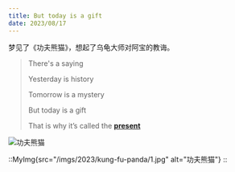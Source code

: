 ```yaml
---
title: But today is a gift
date: 2023/08/17
---
```


梦见了《功夫熊猫》，想起了乌龟大师对阿宝的教诲。

>There's a saying
>
>Yesterday is history
>
>Tomorrow is a mystery
>
>But today is a gift
>
>That is why it’s called the **[present](https://www.bing.com/dict/search?q=present&cc=cn)**

![功夫熊猫](/imgs/2023/kung-fu-panda/1.jpg)

::MyImg{src="/imgs/2023/kung-fu-panda/1.jpg" alt="功夫熊猫"}
::